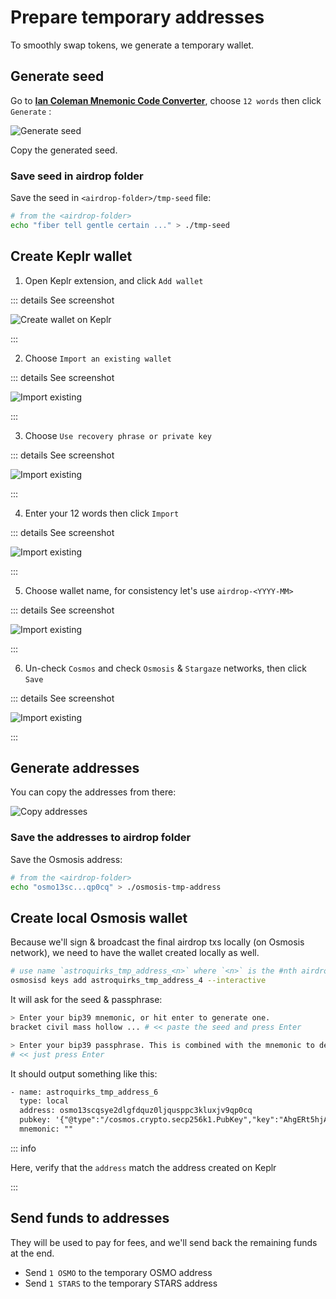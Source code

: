 # Prepare temporary addresses

To smoothly swap tokens, we generate a temporary wallet.

## Generate seed

Go to **[Ian Coleman Mnemonic Code Converter](https://iancoleman.io/bip39/)**, choose `12 words`
then click `Generate` :

![Generate seed](/img/generate-seed.jpg)

Copy the generated seed.

### Save seed in airdrop folder

Save the seed in `<airdrop-folder>/tmp-seed` file:

```bash
# from the <airdrop-folder>
echo "fiber tell gentle certain ..." > ./tmp-seed
```

## Create Keplr wallet

1. Open Keplr extension, and click `Add wallet`

::: details See screenshot

![Create wallet on Keplr](/img/keplr-create-wallet.jpg)

:::

2. Choose `Import an existing wallet`

::: details See screenshot

![Import existing](/img/import-existing-wallet.jpg)

:::

3. Choose `Use recovery phrase or private key`

::: details See screenshot

![Import existing](/img/use-recovery.jpg)

:::

4. Enter your 12 words then click `Import`

::: details See screenshot

![Import existing](/img/input-seed.jpg)

:::

5. Choose wallet name, for consistency let's use `airdrop-<YYYY-MM>`

::: details See screenshot

![Import existing](/img/wallet-name.jpg)

:::

6. Un-check `Cosmos` and check `Osmosis` & `Stargaze` networks, then click `Save`

::: details See screenshot

![Import existing](/img/choose-networks.jpg)

:::

## Generate addresses

You can copy the addresses from there:

![Copy addresses](/img/copy-addresses.jpg)

### Save the addresses to airdrop folder

Save the Osmosis address:

```bash
# from the <airdrop-folder>
echo "osmo13sc...qp0cq" > ./osmosis-tmp-address
```

## Create local Osmosis wallet

Because we'll sign & broadcast the final airdrop txs locally (on Osmosis network),
we need to have the wallet created locally as well.

```bash
# use name `astroquirks_tmp_address_<n>` where `<n>` is the #nth airdrop
osmosisd keys add astroquirks_tmp_address_4 --interactive
```

It will ask for the seed & passphrase:

```bash
> Enter your bip39 mnemonic, or hit enter to generate one.
bracket civil mass hollow ... # << paste the seed and press Enter

> Enter your bip39 passphrase. This is combined with the mnemonic to derive the seed. Most users should just hit enter to use the default, ""
# << just press Enter
```

It should output something like this:

```txt {3}
- name: astroquirks_tmp_address_6
  type: local
  address: osmo13scqsye2dlgfdquz0ljqusppc3kluxjv9qp0cq
  pubkey: '{"@type":"/cosmos.crypto.secp256k1.PubKey","key":"AhgERt5hjAWvsh+IqMeXSjH+xmxeLb+S6Pbjg0LIV2tI"}'
  mnemonic: ""
```

::: info

Here, verify that the `address` match the address created on Keplr

:::

## Send funds to addresses

They will be used to pay for fees, and we'll send back the remaining funds at the end.

- Send `1 OSMO` to the temporary OSMO address
- Send `1 STARS` to the temporary STARS address
